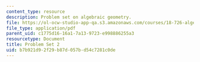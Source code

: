 ```yaml
---
content_type: resource
description: Problem set on algebraic geometry.
file: https://ol-ocw-studio-app-qa.s3.amazonaws.com/courses/18-726-algebraic-geometry-spring-2009/b7b921d92f29b87d057bd54c7281c0de_MIT18_726s09_pset02.pdf
file_type: application/pdf
parent_uid: c1775d16-16a1-7a13-9723-e998886255a3
resourcetype: Document
title: Problem Set 2
uid: b7b921d9-2f29-b87d-057b-d54c7281c0de
---
```

